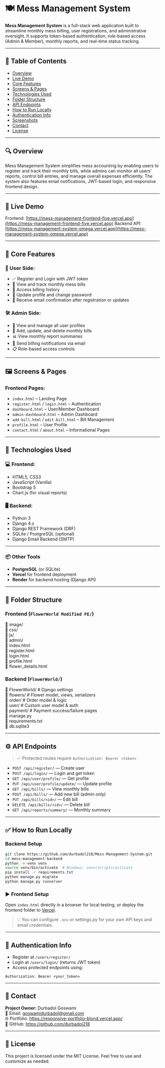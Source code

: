 # 🍽️ Mess Management System

**Mess Management System** is a full-stack web application built to streamline monthly mess billing, user registrations, and administrative oversight. It supports token-based authentication, role-based access (Admin & Member), monthly reports, and real-time status tracking.

---

## 📑 Table of Contents

- [Overview](#-overview)
- [Live Demo](#-live-demo)
- [Core Features](#-core-features)
- [Screens & Pages](#-screens--pages)
- [Technologies Used](#-technologies-used)
- [Folder Structure](#-folder-structure)
- [API Endpoints](#-api-endpoints)
- [How to Run Locally](#-how-to-run-locally)
- [Authentication Info](#-authentication-info)
- [Screenshots](#-screenshots)
- [Contact](#-contact)
- [License](#-license)

---

## 🔍 Overview

Mess Management System simplifies mess accounting by enabling users to register and track their monthly bills, while admins can monitor all users’ reports, control bill entries, and manage overall expenses efficiently. The system also features email notifications, JWT-based login, and responsive frontend design.

---

## 🚀 Live Demo

Frontend: [https://mess-management-frontend-five.vercel.app](https://mess-management-frontend-five.vercel.app)
Backend API: [https://mess-management-system-omega.vercel.app](https://mess-management-system-omega.vercel.app)

---
## 🚀 Core Features

### 👤 User Side:
- ✅ Register and Login with JWT token
- 📅 View and track monthly mess bills
- 🧾 Access billing history
- 🔐 Update profile and change password
- 📩 Receive email confirmation after registration or updates

### 🛠️ Admin Side:
- 👥 View and manage all user profiles
- 🧮 Add, update, and delete monthly bills
- 📊 View monthly report summaries
- 📨 Send billing notifications via email
- 📋 Role-based access controls

---

## 🖼️ Screens & Pages

### Frontend Pages:
- `index.html` – Landing Page
- `register.html` / `login.html` – Authentication
- `dashboard.html` – User/Member Dashboard
- `admin-dashboard.html` – Admin Dashboard
- `add-bill.html` / `edit-bill.html` – Bill Management
- `profile.html` – User Profile
- `contact.html` / `about.html` – Informational Pages

---

## 🧪 Technologies Used

### 💻 Frontend:
- HTML5, CSS3
- JavaScript (Vanilla)
- Bootstrap 5
- Chart.js (for visual reports)

### 🖥️ Backend:
- Python 3
- Django 4.x
- Django REST Framework (DRF)
- SQLite / PostgreSQL (optional)
- Django Email Backend (SMTP)

---

### 📦 Other Tools
- **PostgreSQL** (or SQLite)
- **Vercel** for frontend deployment
- **Render** for backend hosting (Django API)

---

## 📁 Folder Structure

### Frontend (`FlowerWorld Modified FE/`)
📁 image/  
📁 css/  
📁 js/  
📁 admin/  
📄 index.html  
📄 register.html  
📄 login.html  
📄 profile.html  
📄 flower_details.html  

### Backend (`FlowerWorld/`)
📁 FlowerWorld/ # Django settings  
📁 flowers/ # Flower model, views, serializers  
📁 order/ # Order model & logic  
📁 user/ # Custom user model & auth  
📁 payment/ # Payment success/failure pages  
📄 manage.py  
📄 requirements.txt  
📄 db.sqlite3  

---

## ⚙️ API Endpoints

> ✅ Protected routes require `Authorization: Bearer <token>`

- `POST /api/register/` — Create user
- `POST /api/login/` — Login and get token
- `GET /api/user/profile/` — Get profile
- `PUT /api/user/profile/update/` — Update profile
- `GET /api/bills/` — View monthly bills
- `POST /api/bills/` — Add new bill (admin only)
- `PUT /api/bills/<id>/` — Edit bill
- `DELETE /api/bills/<id>/` — Delete bill
- `GET /api/reports/summary/` — Monthly summary

---

## ✅ How to Run Locally

### Backend Setup
```bash
git clone https://github.com/durbadol218/Mess-Management-System.git
cd mess-management-backend
python -m venv venv
source venv/bin/activate  # Windows: venv\Scripts\activate
pip install -r requirements.txt
python manage.py migrate
python manage.py runserver
```

### ▶️ Frontend Setup
Open `index.html` directly in a browser for local testing, or deploy the frontend folder to [Vercel](https://vercel.com).

> 💡 You can configure `.env` or settings.py for your own API keys and email credentials.

---

## 🔐 Authentication Info

- Register at `/users/register/`
- Login at `/users/login/` (returns JWT token)
- Access protected endpoints using:
```http
Authorization: Bearer <your_token>
```
---
## 💌 Contact

**Project Owner:** Durbadol Goswami  
📧 Email: goswamidurbadol@gmail.com  
🌐 Portfolio: https://responsive-portfolio-blond.vercel.app/  
🔗 GitHub: https://github.com/durbadol218

---

## 📃 License

This project is licensed under the MIT License. Feel free to use and customize as needed.
